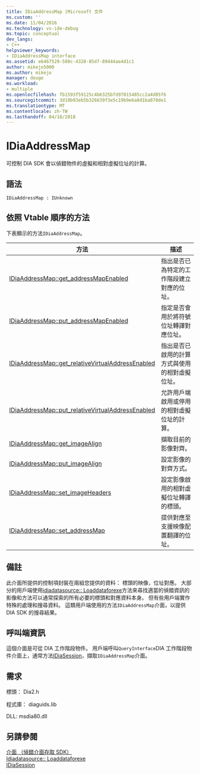 ```yaml
---
title: IDiaAddressMap |Microsoft 文件
ms.custom: ''
ms.date: 11/04/2016
ms.technology: vs-ide-debug
ms.topic: conceptual
dev_langs:
- C++
helpviewer_keywords:
- IDiaAddressMap interface
ms.assetid: e6467529-508c-4328-85d7-89444ae4d1c1
author: mikejo5000
ms.author: mikejo
manager: douge
ms.workload:
- multiple
ms.openlocfilehash: fb1593f59125c4b6325bfd97015485cc2a4d85f6
ms.sourcegitcommit: 3d10b93eb5b326639f3e5c19b9e6a8d1ba078de1
ms.translationtype: MT
ms.contentlocale: zh-TW
ms.lasthandoff: 04/18/2018
---
```

# <a name="idiaaddressmap"></a>IDiaAddressMap
可控制 DIA SDK 會以偵錯物件的虛擬和相對虛擬位址的計算。  
  
## <a name="syntax"></a>語法  
  
```  
IDiaAddressMap : IUnknown  
```  
  
## <a name="methods-in-vtable-order"></a>依照 Vtable 順序的方法  
 下表顯示的方法`IDiaAddressMap`。  
  
|方法|描述|  
|------------|-----------------|  
|[IDiaAddressMap::get_addressMapEnabled](../../debugger/debug-interface-access/idiaaddressmap-get-addressmapenabled.md)|指出是否已為特定的工作階段建立對應的位址。|  
|[IDiaAddressMap::put_addressMapEnabled](../../debugger/debug-interface-access/idiaaddressmap-put-addressmapenabled.md)|指定是否會用於將符號位址轉譯對應位址。|  
|[IDiaAddressMap::get_relativeVirtualAddressEnabled](../../debugger/debug-interface-access/idiaaddressmap-get-relativevirtualaddressenabled.md)|指出是否已啟用的計算方式與使用的相對虛擬位址。|  
|[IDiaAddressMap::put_relativeVirtualAddressEnabled](../../debugger/debug-interface-access/idiaaddressmap-put-relativevirtualaddressenabled.md)|允許用戶端啟用或停用的相對虛擬位址的計算。|  
|[IDiaAddressMap::get_imageAlign](../../debugger/debug-interface-access/idiaaddressmap-get-imagealign.md)|擷取目前的影像對齊。|  
|[IDiaAddressMap::put_imageAlign](../../debugger/debug-interface-access/idiaaddressmap-put-imagealign.md)|設定影像的對齊方式。|  
|[IDiaAddressMap::set_imageHeaders](../../debugger/debug-interface-access/idiaaddressmap-set-imageheaders.md)|設定影像啟用的相對虛擬位址轉譯的標頭。|  
|[IDiaAddressMap::set_addressMap](../../debugger/debug-interface-access/idiaaddressmap-set-addressmap.md)|提供對應至支援映像配置翻譯的位址。|  
  
## <a name="remarks"></a>備註  
 此介面所提供的控制項封裝在兩組您提供的資料： 標頭的映像，位址對應。 大部分的用戶端使用[idiadatasource:: Loaddataforexe](../../debugger/debug-interface-access/idiadatasource-loaddataforexe.md)方法來尋找適當的偵錯資訊的影像和方法可以通常探索的所有必要的標頭和對應資料本身。 但有些用戶端實作特殊的處理和搜尋資料。 這類用戶端使用的方法`IDiaAddressMap`介面，以提供 DIA SDK 的搜尋結果。  
  
## <a name="notes-for-callers"></a>呼叫端資訊  
 這個介面是可從 DIA 工作階段物件。 用戶端呼叫`QueryInterface`DIA 工作階段物件介面上，通常方法[IDiaSession](../../debugger/debug-interface-access/idiasession.md)，擷取`IDiaAddressMap`介面。  
  
## <a name="requirements"></a>需求  
 標頭： Dia2.h  
  
 程式庫： diaguids.lib  
  
 DLL: msdia80.dll  
  
## <a name="see-also"></a>另請參閱  
 [介面 （偵錯介面存取 SDK）](../../debugger/debug-interface-access/interfaces-debug-interface-access-sdk.md)   
 [Idiadatasource:: Loaddataforexe](../../debugger/debug-interface-access/idiadatasource-loaddataforexe.md)   
 [IDiaSession](../../debugger/debug-interface-access/idiasession.md)